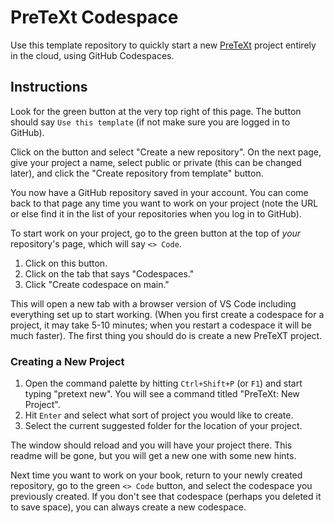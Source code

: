 # PreTeXt Codespace

Use this template repository to quickly start a new [PreTeXt](https://pretextbook.org) project entirely in the cloud, using GitHub Codespaces.  

## Instructions

Look for the green button at the very top right of this page.  The button should say `Use this template` (if not make sure you are logged in to GitHub). 
  
Click on the button and select "Create a new repository".  On the next page, give your project a name, select public or private (this can be changed later), and click the "Create repository from template" button.

You now have a GitHub repository saved in your account.  You can come back to that page any time you want to work on your project (note the URL or else find it in the list of your repositories when you log in to GitHub).

To start work on your project, go to the green button at the top of *your* repository's page, which will say `<> Code`.  

1. Click on this button.
2. Click on the tab that says "Codespaces."
3. Click "Create codespace on main."

This will open a new tab with a browser version of VS Code including everything set up to start working.  (When you first create a codespace for a project, it may take 5-10 minutes; when you restart a codespace it will be much faster).  The first thing you should do is create a new PreTeXT project.

### Creating a New Project

1. Open the command palette by hitting `Ctrl+Shift+P` (or `F1`) and start typing "pretext new".  You will see a command titled "PreTeXt: New Project".
2. Hit `Enter` and select what sort of project you would like to create.  
3. Select the current suggested folder for the location of your project.

The window should reload and you will have your project there.  This readme will be gone, but you will get a new one with some new hints.

Next time you want to work on your book, return to your newly created repository, go to the green `<> Code` button, and select the codespace you previously created.  If you don't see that codespace (perhaps you deleted it to save space), you can always create a new codespace.
